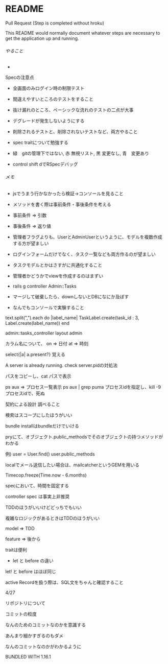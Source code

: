 # README

Pull Request (Step is completed without hroku)

This README would normally document whatever steps are necessary to get the
application up and running.

###### やること

* 

Specの注意点

* 全画面のみログイン時の制限テスト

* 間違えやすいところのテストをすること

* 抜け漏れのところ、ベーシックな流れのテストの二点が大事

* デグレードが発生しないようにする

* 削除されるテストと、削除されないテストなど、両方やること

* spec traitについて勉強する

* 緑　gitの管理下ではない, 赤 無視リスト, 黒 変更なし, 青　変更あり

* control shift dでRSpecデバッグ

###### メモ

* jsでうまう行かなかったら検証→コンソールを見ること
* メソッドを書く際は事前条件・事後条件を考える
* 事前条件 => 引数
* 事後条件 => 返り値

* 管理者フラグよりも、UserとAdminUserというように、モデルを複数作成する方が望ましい

* ログインフォームだけでなく、タスク一覧なども両方作るのが望ましい

* タスクモデルとかはさすがに共通化すること

* 管理者かどうかでviewを作成するのはまずい

* rails g controller Admin::Tasks

* マージして破棄したら、downしないとDBになにか及ぼす

* なんでもコンソールで実験すること

text.split(",").each do |label_name|
  TaskLabel.create(task_id : 3, Label.create(label_name))
end

admin::tasks_controller
layout admin

カラム名について、
on => 日付
at => 時刻

select{|a| a.present?}
覚える

A server is already running. check server.pidの対処法

パスをコピーし、cat パスで表示

ps aux => プロセス一覧表示
ps aux | grep puma
プロセスidを指定し、kill -9 プロセスidで、死ぬ

契約による設計 調べること

検索はスコープにしたほうがいい

bundle installはbundleだけでいける

pryにて、オブジェクト.public_methodsでそのオブジェクトの持つメソッドがわかる

例) user = User.find()
    user.public_methods
    
    
localでメール送信したい場合は、mailcatcherというGEMを用いる
   
Timecop.freeze(Time.now - 6.months)

specにおいて、時間を固定する

controller spec は事実上非推奨

TDDのほうがいいけどどっちでもいい

複雑なロジックがあるときはTDDのほうがいい

model => TDD

feature => 後から

traitは便利

* let と before の違い

let! と before はほぼ同じ

active Recordを扱う際は、SQL文をちゃんと確認すること


4/27

リポジトリについて

コミットの粒度

なんのためのコミットなのかを意識する

あんまり細かすぎるのもダメ

なんのコミットなのかがわかるように


BUNDLED WITH
   1.16.1
